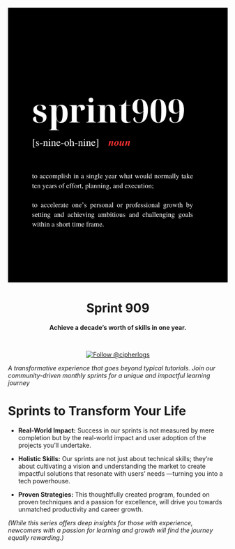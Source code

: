 <p align="center">
  <a href="#">
    <picture>
      <source media="(prefers-color-scheme: dark)" srcset="./logo-dark.png">
      <source media="(prefers-color-scheme: light)" srcset="./logo-light.png">
      <img alt="repo logo" src="./logo-dark.png">
    </picture>
  </a>
</p>

<h1 align="center">
  Sprint 909
</h1>

<p align="center">
    <strong>
        Achieve a decade’s worth of skills in one year.
    </strong>
</p>

<br>

<p align="center">
  <a href="https://twitter.com/intent/follow?screen_name=cipherlogs">
    <img src="https://img.shields.io/twitter/follow/GetErgomake.svg?label=Follow%20@cipherlogs" alt="Follow @cipherlogs" />
  </a>
</p>

*A transformative experience that goes beyond typical tutorials. Join our community-driven monthly sprints for a unique and impactful learning journey*

# Sprints to Transform Your Life

+ **Real-World Impact:** Success in our sprints is not measured by mere completion but by the real-world impact and user adoption of the projects you’ll undertake.

+ **Holistic Skills:** Our sprints are not just about technical skills; they’re about cultivating a vision and understanding the market to create impactful solutions that resonate with users’ needs —turning you into a tech powerhouse.

+ **Proven Strategies:** This thoughtfully created program, founded on proven techniques and a passion for excellence, will drive you towards unmatched productivity and career growth.

*(While this series offers deep insights for those with experience, newcomers with a passion for learning and growth will find the journey equally rewarding.)*

<br />
